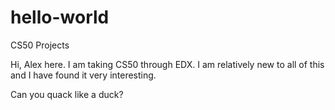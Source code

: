 

# hello-world
CS50 Projects

Hi, Alex here.  I am taking CS50 through EDX.  I am relatively new to all of this and I have found it very interesting.

Can you quack like a duck?
